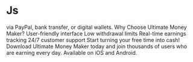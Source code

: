 # Js
 via PayPal, bank transfer, or digital wallets.   Why Choose Ultimate Money Maker?  User-friendly interface  Low withdrawal limits  Real-time earnings tracking  24/7 customer support   Start turning your free time into cash! Download Ultimate Money Maker today and join thousands of users who are earning every day.  Available on iOS and Android.
